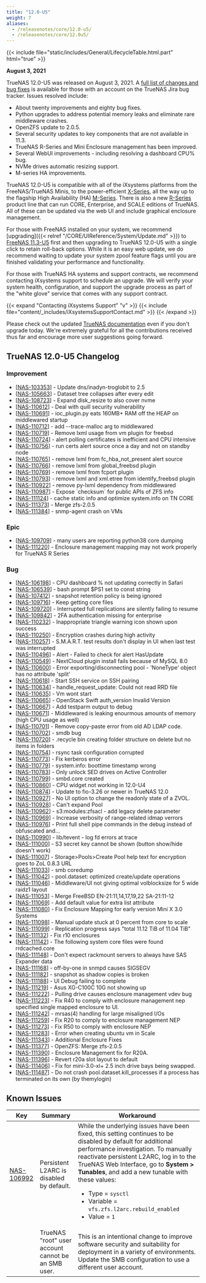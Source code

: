 ```yaml
---
title: "12.0-U5"
weight: 7
aliases:
  - /releasenotes/core/12.0-u5/
  - /releasenotes/core/12.0u5/
---
```


{{< include file="static/includes/General/LifecycleTable.html.part" html="true" >}}

**August 3, 2021**

TrueNAS 12.0-U5 was released on August 3, 2021.  A [full list of changes and bug fixes](https://ixsystems.atlassian.net/projects/NAS/versions/13007) is available for those with an account on the TrueNAS Jira bug tracker. Issues resolved include:

* About twenty improvements and eighty bug fixes. 
* Python upgrades to address potential memory leaks and eliminate rare middleware crashes. 
* OpenZFS update to 2.0.5.
* Several security updates to key components that are not available in 11.3.
* TrueNAS R-Series and Mini Enclosure management has been improved.
* Several WebUI improvements - including resolving a dashboard CPU% bug.
* NVMe drives automatic resizing support.
* M-series HA improvements.

TrueNAS 12.0-U5 is compatible with all of the iXsystems platforms from the FreeNAS/TrueNAS Minis, to the power-efficient [X-Series](https://www.truenas.com/x-series/), all the way up to the flagship High Availability (HA) [M-Series](https://www.truenas.com/m-series/). There is also a new [R-Series](https://www.truenas.com/r-series/) product line that can run CORE, Enterprise, and SCALE editions of TrueNAS.  All of these can be updated via the web UI and include graphical enclosure management.

For those with FreeNAS installed on your system, we recommend [upgrading]({{< relref "/CORE/UIReference/System/Update.md" >}}) to [FreeNAS 11.3-U5](https://www.freenas.org/download-freenas-release/) first and then upgrading to TrueNAS 12.0-U5 with a single click to retain roll-back options.  While it is an easy web update, we do recommend waiting to update your system zpool feature flags until you are finished validating your performance and functionality.

For those with TrueNAS HA systems and support contracts, we recommend contacting iXsystems support to schedule an upgrade. We will verify your system health, configuration, and support the upgrade process as part of the "white glove" service that comes with any support contract.

{{< expand "Contacting iXsystems Support" "v" >}}
{{< include file="content/_includes/iXsystemsSupportContact.md" >}}
{{< /expand >}}

Please check out the updated [TrueNAS documentation](https://www.truenas.com/docs/) even if you don't upgrade today. We're extremely grateful for all the contributions received thus far and encourage more user suggestions going forward.

## TrueNAS 12.0-U5 Changelog

### Improvement

<ul>
<li>[<a href='https://ixsystems.atlassian.net/browse/NAS-103353'>NAS-103353</a>] -         Update dns/inadyn-troglobit to 2.5
</li>
<li>[<a href='https://ixsystems.atlassian.net/browse/NAS-105663'>NAS-105663</a>] -         Dataset tree collapses after every edit
</li>
<li>[<a href='https://ixsystems.atlassian.net/browse/NAS-108723'>NAS-108723</a>] -         Expand disk_resize to also cover nvme
</li>
<li>[<a href='https://ixsystems.atlassian.net/browse/NAS-110612'>NAS-110612</a>] -         Deal with quill security vulnerability
</li>
<li>[<a href='https://ixsystems.atlassian.net/browse/NAS-110691'>NAS-110691</a>] -         ioc_plugin.py eats 160MB+ RAM off the HEAP on middlewared startup
</li>
<li>[<a href='https://ixsystems.atlassian.net/browse/NAS-110712'>NAS-110712</a>] -         add --trace-malloc arg to middlewared
</li>
<li>[<a href='https://ixsystems.atlassian.net/browse/NAS-110719'>NAS-110719</a>] -         Remove lxml usage from vm plugin for freebsd
</li>
<li>[<a href='https://ixsystems.atlassian.net/browse/NAS-110724'>NAS-110724</a>] -         alert polling certificates is inefficient and CPU intensive
</li>
<li>[<a href='https://ixsystems.atlassian.net/browse/NAS-110756'>NAS-110756</a>] -         run certs alert source once a day and not on standby node
</li>
<li>[<a href='https://ixsystems.atlassian.net/browse/NAS-110765'>NAS-110765</a>] -         remove lxml from fc_hba_not_present alert source
</li>
<li>[<a href='https://ixsystems.atlassian.net/browse/NAS-110766'>NAS-110766</a>] -         remove lxml from global_freebsd plugin
</li>
<li>[<a href='https://ixsystems.atlassian.net/browse/NAS-110769'>NAS-110769</a>] -         remove lxml from fcport plugin
</li>
<li>[<a href='https://ixsystems.atlassian.net/browse/NAS-110793'>NAS-110793</a>] -         remove lxml and xml.etree from identify_freebsd plugin
</li>
<li>[<a href='https://ixsystems.atlassian.net/browse/NAS-110922'>NAS-110922</a>] -         remove py-lxml dependency from middlewared
</li>
<li>[<a href='https://ixsystems.atlassian.net/browse/NAS-110987'>NAS-110987</a>] -         Expose `checksum` for public APIs of ZFS info
</li>
<li>[<a href='https://ixsystems.atlassian.net/browse/NAS-111124'>NAS-111124</a>] -         cache static info and optimize system.info on TN CORE
</li>
<li>[<a href='https://ixsystems.atlassian.net/browse/NAS-111373'>NAS-111373</a>] -         Merge zfs-2.0.5
</li>
<li>[<a href='https://ixsystems.atlassian.net/browse/NAS-111384'>NAS-111384</a>] -         snmp-agent crash on VMs
</li>
</ul>

### Epic

<ul>
<li>[<a href='https://ixsystems.atlassian.net/browse/NAS-109709'>NAS-109709</a>] -         many users are reporting python38 core dumping
</li>
<li>[<a href='https://ixsystems.atlassian.net/browse/NAS-111220'>NAS-111220</a>] -         Enclosure management mapping may not work properly for TrueNAS R Series
</li>
</ul>

### Bug

<ul>
<li>[<a href='https://ixsystems.atlassian.net/browse/NAS-106198'>NAS-106198</a>] -         CPU dashboard % not updating correctly in Safari
</li>
<li>[<a href='https://ixsystems.atlassian.net/browse/NAS-106539'>NAS-106539</a>] -         bash prompt $PS1 set to const string
</li>
<li>[<a href='https://ixsystems.atlassian.net/browse/NAS-107412'>NAS-107412</a>] -         snapshot retention policy is being ignored
</li>
<li>[<a href='https://ixsystems.atlassian.net/browse/NAS-109716'>NAS-109716</a>] -         Keep getting core files
</li>
<li>[<a href='https://ixsystems.atlassian.net/browse/NAS-109720'>NAS-109720</a>] -         Interrupted full replications are silently failing to resume
</li>
<li>[<a href='https://ixsystems.atlassian.net/browse/NAS-109842'>NAS-109842</a>] -         2FA authentication missing for enterprise
</li>	
<li>[<a href='https://ixsystems.atlassian.net/browse/NAS-110232'>NAS-110232</a>] -         Inappropriate triangle warning icon shown upon success
</li>
<li>[<a href='https://ixsystems.atlassian.net/browse/NAS-110250'>NAS-110250</a>] -         Encryption crashes during high activity
</li>
<li>[<a href='https://ixsystems.atlassian.net/browse/NAS-110257'>NAS-110257</a>] -         S.M.A.R.T. test results don't display in UI when last test was interrupted
</li>
<li>[<a href='https://ixsystems.atlassian.net/browse/NAS-110496'>NAS-110496</a>] -         Alert - Failed to check for alert HasUpdate
</li>
<li>[<a href='https://ixsystems.atlassian.net/browse/NAS-110549'>NAS-110549</a>] -         NextCloud plugin install fails because of MySQL 8.0
</li>
<li>[<a href='https://ixsystems.atlassian.net/browse/NAS-110600'>NAS-110600</a>] -         Error exporting/disconnecting pool - 'NoneType' object has no attribute 'split'
</li>
<li>[<a href='https://ixsystems.atlassian.net/browse/NAS-110618'>NAS-110618</a>] -         Start SSH service on SSH pairing
</li>
<li>[<a href='https://ixsystems.atlassian.net/browse/NAS-110634'>NAS-110634</a>] -         handle_request_update: Could not read RRD file
</li>
<li>[<a href='https://ixsystems.atlassian.net/browse/NAS-110635'>NAS-110635</a>] -         Vm wont start
</li>
<li>[<a href='https://ixsystems.atlassian.net/browse/NAS-110665'>NAS-110665</a>] -         OpenStack Swift auth_version Invalid Version
</li>
<li>[<a href='https://ixsystems.atlassian.net/browse/NAS-110667'>NAS-110667</a>] -         Add testparm output to debug
</li>
<li>[<a href='https://ixsystems.atlassian.net/browse/NAS-110671'>NAS-110671</a>] -         Middlewared is leaking enourmous amounts of memory (high CPU usage as well)
</li>
<li>[<a href='https://ixsystems.atlassian.net/browse/NAS-110701'>NAS-110701</a>] -         Remove copy-paste error from old AD LDAP code.
</li>
<li>[<a href='https://ixsystems.atlassian.net/browse/NAS-110702'>NAS-110702</a>] -         smdb bug
</li>
<li>[<a href='https://ixsystems.atlassian.net/browse/NAS-110720'>NAS-110720</a>] -         .recycle bin creating folder structure on delete but no items in folders
</li>
<li>[<a href='https://ixsystems.atlassian.net/browse/NAS-110754'>NAS-110754</a>] -         rsync task configuration corrupted
</li>
<li>[<a href='https://ixsystems.atlassian.net/browse/NAS-110773'>NAS-110773</a>] -         Fix kerberos error
</li>
<li>[<a href='https://ixsystems.atlassian.net/browse/NAS-110779'>NAS-110779</a>] -         system.info: boottime timestamp wrong
</li>
<li>[<a href='https://ixsystems.atlassian.net/browse/NAS-110783'>NAS-110783</a>] -         Only unlock SED drives on Active Controller
</li>
<li>[<a href='https://ixsystems.atlassian.net/browse/NAS-110799'>NAS-110799</a>] -         smbd.core created
</li>
<li>[<a href='https://ixsystems.atlassian.net/browse/NAS-110860'>NAS-110860</a>] -         CPU widget not working in 12.0-U4
</li>
<li>[<a href='https://ixsystems.atlassian.net/browse/NAS-110874'>NAS-110874</a>] -         Update to fio-3.26 or newer in TrueNAS 12.0
</li>
<li>[<a href='https://ixsystems.atlassian.net/browse/NAS-110927'>NAS-110927</a>] -         No UI option to change the readonly state of a ZVOL.
</li>
<li>[<a href='https://ixsystems.atlassian.net/browse/NAS-110928'>NAS-110928</a>] -         Can't expand Pool
</li>
<li>[<a href='https://ixsystems.atlassian.net/browse/NAS-110962'>NAS-110962</a>] -         s3:modules:zfsacl - add legacy delete parameter
</li>
<li>[<a href='https://ixsystems.atlassian.net/browse/NAS-110969'>NAS-110969</a>] -         Increase verbosity of range-related idmap verrors
</li>
<li>[<a href='https://ixsystems.atlassian.net/browse/NAS-110976'>NAS-110976</a>] -         Print full shell pipe commands in the debug instead of obfuscated and…
</li>
<li>[<a href='https://ixsystems.atlassian.net/browse/NAS-110990'>NAS-110990</a>] -         lib/tevent - log fd errors at trace
</li>
<li>[<a href='https://ixsystems.atlassian.net/browse/NAS-111000'>NAS-111000</a>] -         S3 secret key cannot be shown (button show/hide doesn't work)
</li>
<li>[<a href='https://ixsystems.atlassian.net/browse/NAS-111007'>NAS-111007</a>] -         Storage>Pools>Create Pool help text for encryption goes to ZoL 0.8.3 URL
</li>
<li>[<a href='https://ixsystems.atlassian.net/browse/NAS-111033'>NAS-111033</a>] -         smb coredump
</li>
<li>[<a href='https://ixsystems.atlassian.net/browse/NAS-111042'>NAS-111042</a>] -         pool.dataset: optimized create/update operations
</li>
<li>[<a href='https://ixsystems.atlassian.net/browse/NAS-111046'>NAS-111046</a>] -         Middleware/UI not giving optimal volblocksize for 5 wide raidz1 layout
</li>
<li>[<a href='https://ixsystems.atlassian.net/browse/NAS-111053'>NAS-111053</a>] -         Merge FreeBSD EN-21:11,14,17,19,22 SA-21:11-12
</li>
<li>[<a href='https://ixsystems.atlassian.net/browse/NAS-111069'>NAS-111069</a>] -         Add default value for extra list attribute
</li>
<li>[<a href='https://ixsystems.atlassian.net/browse/NAS-111080'>NAS-111080</a>] -         Fix Enclosure Mapping for early version Mini X 3.0 Systems
</li>
<li>[<a href='https://ixsystems.atlassian.net/browse/NAS-111098'>NAS-111098</a>] -         Manual update stuck at 0 percent from core to scale
</li>
<li>[<a href='https://ixsystems.atlassian.net/browse/NAS-111099'>NAS-111099</a>] -         Replication progress says "total 11.12 TiB of 11.04 TiB"
</li>
<li>[<a href='https://ixsystems.atlassian.net/browse/NAS-111132'>NAS-111132</a>] -         Fix r10 enclosures
</li>
<li>[<a href='https://ixsystems.atlassian.net/browse/NAS-111142'>NAS-111142</a>] -         The following system core files were found rrdcached.core
</li>
<li>[<a href='https://ixsystems.atlassian.net/browse/NAS-111148'>NAS-111148</a>] -         Don't expect rackmount servers to always have SAS Expander data
</li>
<li>[<a href='https://ixsystems.atlassian.net/browse/NAS-111168'>NAS-111168</a>] -         off-by-one in snmpd causes SIGSEGV
</li>
<li>[<a href='https://ixsystems.atlassian.net/browse/NAS-111182'>NAS-111182</a>] -         snapshot as shadow copies is broken
</li>
<li>[<a href='https://ixsystems.atlassian.net/browse/NAS-111188'>NAS-111188</a>] -         UI Debug failing to complete 
</li>
<li>[<a href='https://ixsystems.atlassian.net/browse/NAS-111219'>NAS-111219</a>] -         Asus XG-C100C 10G not showing up
</li>
<li>[<a href='https://ixsystems.atlassian.net/browse/NAS-111222'>NAS-111222</a>] -         Pulling drive causes enclosure management vdev bug
</li>
<li>[<a href='https://ixsystems.atlassian.net/browse/NAS-111223'>NAS-111223</a>] -         Fix R40 to comply with enclosure management nep specified single mapped enclosure to UI.
</li>
<li>[<a href='https://ixsystems.atlassian.net/browse/NAS-111242'>NAS-111242</a>] -         mrsas(4) handling for large misaligned I/Os
</li>
<li>[<a href='https://ixsystems.atlassian.net/browse/NAS-111259'>NAS-111259</a>] -         Fix R20 to comply to enclosure management NEP
</li>
<li>[<a href='https://ixsystems.atlassian.net/browse/NAS-111273'>NAS-111273</a>] -         Fix R50 to comply with enclosure NEP
</li>
<li>[<a href='https://ixsystems.atlassian.net/browse/NAS-111283'>NAS-111283</a>] -         Error when creating ubuntu vm in Scale
</li>
<li>[<a href='https://ixsystems.atlassian.net/browse/NAS-111343'>NAS-111343</a>] -         Additional Enclosure Fixes
</li>
<li>[<a href='https://ixsystems.atlassian.net/browse/NAS-111377'>NAS-111377</a>] -         OpenZFS: Merge zfs-2.0.5
</li>
<li>[<a href='https://ixsystems.atlassian.net/browse/NAS-111390'>NAS-111390</a>] -         Enclosure Management fix for R20A.
</li>
<li>[<a href='https://ixsystems.atlassian.net/browse/NAS-111396'>NAS-111396</a>] -         Revert r20a slot layout to default
</li>
<li>[<a href='https://ixsystems.atlassian.net/browse/NAS-111406'>NAS-111406</a>] -         Fix for mini-3.0-xl+ 2.5 inch drive bays being swapped.
</li>
<li>[<a href='https://ixsystems.atlassian.net/browse/NAS-111487'>NAS-111487</a>] -         Do not crash pool.dataset.kill_processes if a process has terminated on its own (by themylogin)
</li>
</ul>

## Known Issues

<body class="ql-editor ql-editor-view" style="font-size:14px;">
  <html>
    <body>
      <table width="100%">
        <thead>
          <tr>
			<th>Key</th>
			<th>Summary</th>
			<th>Workaround</th>
          </tr>
        </thead>
        <tbody>
          <tr>
			<td><a href="https://ixsystems.atlassian.net/browse/NAS-106992" target="_blank">NAS-106992</a></td>
			<td>Persistent L2ARC is disabled by default.</td>
			<td>While the underlying issues have been fixed, this setting continues to be disabled by default for additional performance investigation. To manually reactivate persistent L2ARC, log in to the TrueNAS Web Interface, go to <b>System > Tunables</b>, and add a new tunable with these values:
  			  <ul>
			    <li>Type = <code>sysctl</code></li>
			    <li>Variable = <code>vfs.zfs.l2arc.rebuild_enabled</code></li>
			    <li>Value = <code>1</code></li>
  			  </ul>
			</td>
          </tr>
          <tr>
			<td></td>
            <td>TrueNAS "root" user account cannot be an SMB user.</td>
			<td>This is an intentional change to improve software security and suitability for deployment in a variety of environments. Update the SMB configuration to use a different user account.</td>
          </tr>
        </tbody>
      </table>
    </body>
  </html>
